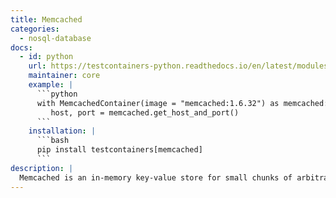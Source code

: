 ```yaml
---
title: Memcached
categories:
  - nosql-database
docs:
  - id: python
    url: https://testcontainers-python.readthedocs.io/en/latest/modules/memcached/README.html
    maintainer: core
    example: |
      ```python
      with MemcachedContainer(image = "memcached:1.6.32") as memcached:
         host, port = memcached.get_host_and_port()
      ```
    installation: |
      ```bash
      pip install testcontainers[memcached]
      ```
description: |
  Memcached is an in-memory key-value store for small chunks of arbitrary data (strings, objects) from results of database calls, API calls, or page rendering.
---
```

